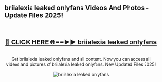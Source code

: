 <h2>briialexia leaked onlyfans Videos And Photos - Update Files 2025!</h2>
<br>
<div align="center">
<h2><a href="https://top-ai-tools.click/QrbHav" rel="nofollow">🔴 CLICK HERE 🌐==►► briialexia leaked onlyfans</a></h2>
<br>
Get briialexia leaked onlyfans and all content. Now you can access all videos and pictures of briialexia leaked onlyfans. New Updated Files 2025!
<br>
<br>
<a href="https://top-ai-tools.click/QrbHav" rel="nofollow" data-target="animated-image.originalLink"><img src="https://i.ibb.co.com/WyWwxjT/player-gif2.gif" alt="briialexia leaked onlyfans" style="max-width: 100%; display: inline-block;" data-target="animated-image.originalImage"></a>
</div>
<br>
